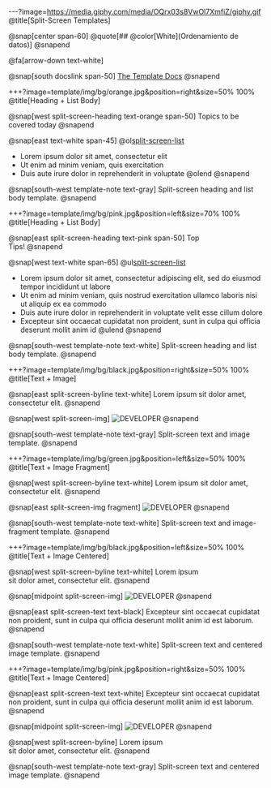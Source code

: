 ---?image=https://media.giphy.com/media/OQrx03s8VwOl7XmfiZ/giphy.gif
@title[Split-Screen Templates]

@snap[center span-60]
@quote[## @color[White](Ordenamiento de datos)]
@snapend

@fa[arrow-down text-white]

@snap[south docslink span-50]
[The Template Docs](https://gitpitch.com/docs/the-template)
@snapend

+++?image=template/img/bg/orange.jpg&position=right&size=50% 100%
@title[Heading + List Body]

@snap[west split-screen-heading text-orange span-50]
Topics to be covered today
@snapend

@snap[east text-white span-45]
@ol[split-screen-list](false)
- Lorem ipsum dolor sit amet, consectetur elit
- Ut enim ad minim veniam, quis exercitation
- Duis aute irure dolor in reprehenderit in voluptate
@olend
@snapend

@snap[south-west template-note text-gray]
Split-screen heading and list body template.
@snapend


+++?image=template/img/bg/pink.jpg&position=left&size=70% 100%
@title[Heading + List Body]

@snap[east split-screen-heading text-pink span-50]
Top<br>Tips!
@snapend

@snap[west text-white span-65]
@ul[split-screen-list](false)
- Lorem ipsum dolor sit amet, consectetur adipiscing elit, sed do eiusmod tempor incididunt ut labore
- Ut enim ad minim veniam, quis nostrud exercitation ullamco laboris nisi ut aliquip ex ea commodo
- Duis aute irure dolor in reprehenderit in voluptate velit esse cillum dolore
- Excepteur sint occaecat cupidatat non proident, sunt in culpa qui officia deserunt mollit anim id
@ulend
@snapend

@snap[south-west template-note text-white]
Split-screen heading and list body template.
@snapend


+++?image=template/img/bg/black.jpg&position=right&size=50% 100%
@title[Text + Image]

@snap[east split-screen-byline text-white]
Lorem ipsum sit dolor amet, consectetur elit.
@snapend

@snap[west split-screen-img]
![DEVELOPER](template/img/developer.jpg)
@snapend

@snap[south-west template-note text-gray]
Split-screen text and image template.
@snapend


+++?image=template/img/bg/green.jpg&position=left&size=50% 100%
@title[Text + Image Fragment]

@snap[west split-screen-byline text-white]
Lorem ipsum sit dolor amet, consectetur elit.
@snapend

@snap[east split-screen-img fragment]
![DEVELOPER](template/img/developer.jpg)
@snapend

@snap[south-west template-note text-white]
Split-screen text and image-fragment template.
@snapend


+++?image=template/img/bg/black.jpg&position=left&size=50% 100%
@title[Text + Image Centered]

@snap[west split-screen-byline text-white]
Lorem ipsum<br>sit dolor amet, consectetur elit.
@snapend

@snap[midpoint split-screen-img]
![DEVELOPER](template/img/developer.jpg)
@snapend

@snap[east split-screen-text text-black]
Excepteur sint occaecat cupidatat non proident, sunt in culpa qui officia deserunt mollit anim id est laborum.
@snapend

@snap[south-west template-note text-white]
Split-screen text and centered image template.
@snapend


+++?image=template/img/bg/pink.jpg&position=right&size=50% 100%
@title[Text + Image Centered]

@snap[east split-screen-text text-white]
Excepteur sint occaecat cupidatat non proident, sunt in culpa qui officia deserunt mollit anim id est laborum.
@snapend

@snap[midpoint split-screen-img]
![DEVELOPER](template/img/developer.jpg)
@snapend

@snap[west split-screen-byline]
Lorem ipsum<br>sit dolor amet, consectetur elit.
@snapend

@snap[south-west template-note text-gray]
Split-screen text and centered image template.
@snapend
